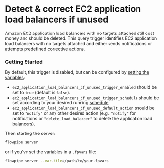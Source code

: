 # Detect & correct EC2 application load balancers if unused

Amazon EC2 application load balancers with no targets attached still cost money and should be deleted. This query trigger identifies EC2 application load balancers with no targets attached and either sends notifications or attempts predefined corrective actions.

### Getting Started

By default, this trigger is disabled, but can be configured by [setting the variables](https://flowpipe.io/docs/build/mod-variables#passing-input-variables):

- `ec2_application_load_balancers_if_unused_trigger_enabled` should be set to `true` (default is `false`).
- `ec2_application_load_balancers_if_unused_trigger_schedule` should be set according to your desired running [schedule](https://flowpipe.io/docs/flowpipe-hcl/trigger/schedule#more-examples).
- `ec2_application_load_balancers_if_unused_default_action` should be set to `"notify"` or any other desired action (e.g., `"notify"` for notifications or `"delete_load_balancer"` to delete the application load balancers).

Then starting the server:

```sh
flowpipe server
```

or if you've set the variables in a `.fpvars` file:

```sh
flowpipe server --var-file=/path/to/your.fpvars
```
